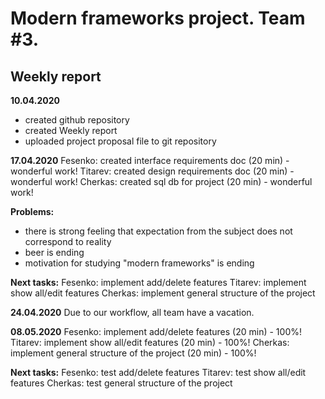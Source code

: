 # Modern frameworks project. Team #3.

## Weekly report 
**10.04.2020** 
- created github repository
- created Weekly report
- uploaded project proposal file to git repository

**17.04.2020** 
Fesenko: created interface requirements doc (20 min) - wonderful work!
Titarev: created design requirements doc (20 min) - wonderful work!
Cherkas: created sql db for project (20 min) - wonderful work!

**Problems:** 
- there is strong feeling that expectation from the subject does not correspond to reality  
- beer is ending 
- motivation for studying  "modern frameworks" is ending 

**Next tasks:** 
Fesenko: implement add/delete features
Titarev: implement show all/edit features
Cherkas: implement general structure of the project

**24.04.2020** 
Due to our workflow, all team have a vacation.


**08.05.2020** 
Fesenko: implement add/delete features (20 min) - 100%!
Titarev: implement show all/edit features (20 min) - 100%!
Cherkas: implement general structure of the project (20 min) - 100%!

**Next tasks:** 
Fesenko: test add/delete features
Titarev: test show all/edit features
Cherkas: test general structure of the project
